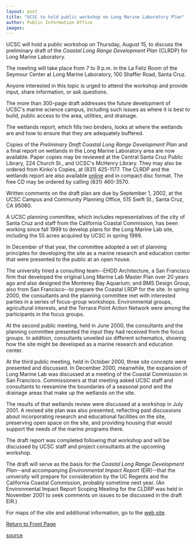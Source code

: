 ```yaml
---
layout: post
title: "UCSC to hold public workshop on Long Marine Laboratory Plan"
author: Public Information Office
images:
---
```


UCSC will hold a public workshop on Thursday, August 15, to discuss the preliminary draft of the _Coastal Long Range Development Plan_ (CLRDP) for Long Marine Laboratory.

The meeting will take place from 7 to 9 p.m. in the La Feliz Room of the Seymour Center at Long Marine Laboratory, 100 Shaffer Road, Santa Cruz.  

Anyone interested in this topic is urged to attend the workshop and provide input, share information, or ask questions.   

The more than 300-page draft addresses the future development of UCSC's marine science campus, including such issues as where it is best to build, public access to the area, utilities, and drainage.

The wetlands report, which fills two binders, looks at where the wetlands are and how to ensure that they are adequately buffered.   

Copies of the _Preliminary Draft Coastal Long Range Development Plan_ and a final report on wetlands in the Long Marine Laboratory area are now available. Paper copies may be reviewed at the Central Santa Cruz Public Library, 224 Church St., and UCSC's McHenry Library. They may also be ordered from Kinko's Copies, at (831) 425-1177. The CLRDP and the wetlands report are also available [online][1] and in compact disc format. The free CD may be ordered by calling (831) 460-3570.   

Written comments on the draft plan are due by September 1, 2002, at the UCSC Campus and Community Planning Office, 515 Swift St., Santa Cruz, CA 95060.  

A UCSC planning committee, which includes representatives of the city of Santa Cruz and staff from the California Coastal Commission, has been working since fall 1999 to develop plans for the Long Marine Lab site, including the 55 acres acquired by UCSC in spring 1999.   

In December of that year, the committee adopted a set of planning principles for developing the site as a marine research and education center that were presented to the public at an open house.   

The university hired a consulting team--EHDD Architecture, a San Francisco firm that developed the original Long Marine Lab Master Plan over 20 years ago and also designed the Monterey Bay Aquarium; and BMS Design Group, also from San Francisco--to prepare the Coastal LRDP for the site. In spring 2000, the consultants and the planning committee met with interested parties in a series of focus-group workshops. Environmental groups, agricultural interests, and the Terrace Point Action Network were among the participants in the focus groups.  

At the second public meeting, held in June 2000, the consultants and the planning committee presented the input they had received from the focus groups. In addition, consultants unveiled six different schematics, showing how the site might be developed as a marine research and education center.  

At the third public meeting, held in October 2000, three site concepts were presented and discussed. In December 2000, meanwhile, the expansion of Long Marine Lab was discussed at a meeting of the Coastal Commission in San Francisco. Commissioners at that meeting asked UCSC staff and consultants to reexamine the boundaries of a seasonal pond and the drainage areas that make up the wetlands on the site.  

The results of that wetlands review were discussed at a workshop in July 2001. A revised site plan was also presented, reflecting past discussions about incorporating research and educational facilities on the site, preserving open space on the site, and providing housing that would support the needs of the marine programs there.  

The draft report was completed following that workshop and will be discussed by UCSC staff and project consultants at the upcoming workshop.   

The draft will serve as the basis for the _Coastal Long Range Development Plan_\--and accompanying _Environmental Impact Report_ (EIR)--that the university will prepare for consideration by the UC Regents and the California Coastal Commission, probably sometime next year. (An Environmental Impact Report Scoping Meeting for the CLDRP was held in November 2001 to seek comments on issues to be discussed in the draft EIR.)  

For maps of the site and additional information, go to the [web site][1].  

[Return to Front Page][2]

[1]: http://www2.ucsc.edu/ppc/planning/lml.html
[2]: http://currents.ucsc.edu/

[source](http://www1.ucsc.edu/currents/02-03/07-22/workshop.html "Permalink to workshop")

